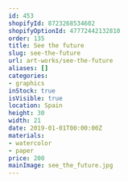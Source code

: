 ```yaml
---
id: 453
shopifyId: 8723268534602
shopifyOptionId: 47772442132810
order: 135
title: See the future
slug: see-the-future
url: art-works/see-the-future
aliases: []
categories:
- graphics
inStock: true
isVisible: true
location: Spain
height: 30
width: 21
date: 2019-01-01T00:00:00Z
materials:
- watercolor
- paper
price: 200
mainImage: see_the_future.jpg
---
```


